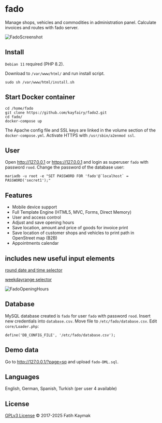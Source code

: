 # fado
Manage shops, vehicles and commodities in administration panel. Calculate invoices and routes with fado server.

![FadoScreenshot](https://user-images.githubusercontent.com/45335404/71079337-5fd22600-218b-11ea-9500-a17b98e7d9c5.png)

## Install
`Debian 11` required (PHP 8.2).

Download to `/var/www/html/` and run install script.

    sudo sh /var/www/html/install.sh

## Start Docker container
    cd /home/fado
    git clone https://github.com/kayfairy/fado2.git
    cd fado/
    docker-compose up

The Apache config file and SSL keys are linked in the volume section of the `docker-compose.yml`. Activate HTTPS with `/usr/sbin/a2enmod ssl`.

## User
Open <http://127.0.0.1> or <https://127.0.0.1> and login as superuser `fado` with password `rood`.
Change the password of the database user:

    mariadb -u root -e "SET PASSWORD FOR 'fado'@`localhost` = PASSWORD('secret1');"

## Features
-   Mobile device support
-   Full Template Engine (HTML5, MVC, Forms, Direct Memory)
-   User and access control
-   Adjust and save opening hours
-   Save location, amount and price of goods for invoice print
-   Save location of customer shops and vehicles to print path in OpenStreet map (B2B)
-   Appointments calendar

## includes new useful input elements
[round date and time selector](https://github.com/kayfairy/round-date-selector.git)

[weekdayrange selector](https://github.com/kayfairy/weekday-range-selector.git)

![FadoOpeningHours](https://user-images.githubusercontent.com/45335404/61489900-0ed7bf00-a9ac-11e9-8c40-73d68b275523.png)

## Database
MySQL database created is `fado` for user `fado` with password `rood`. Insert new credentials into `database.csv`.
Move file to `/etc/fado/database.csv`. Edit `core/Loader.php`:

    define('DB_CONFIG_FILE', '/etc/fado/database.csv');

## Demo data
Go to <http://127.0.0.1/?page=sq> and upload `fado-DML.sql`.

## Languages
English, German, Spanish, Turkish (per user 4 available)

## License
[GPLv3 License](https://www.gnu.org/licenses/gpl-3.0.en.html) © 2017-2025 Fatih Kaymak
